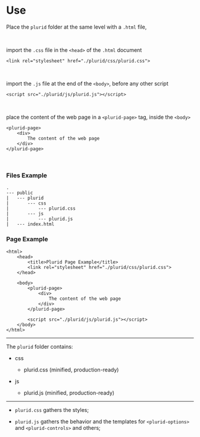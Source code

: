 <link rel="stylesheet" type="text/css" href="style.css">

# Use

Place the `plurid` folder at the same level with a `.html` file,

<br>

import the `.css` file in the `<head>` of the `.html` document

    <link rel="stylesheet" href="./plurid/css/plurid.css">

<br>

import the `.js` file at the end of the `<body>`, before any other script

    <script src="./plurid/js/plurid.js"></script>

<br>

place the content of the web page in a `<plurid-page>` tag, inside the `<body>`

    <plurid-page>
        <div>
            The content of the web page
        </div>
    </plurid-page>

<br>


### Files Example

    .
    --- public
    |   --- plurid
    |       --- css
    |           --- plurid.css
    |       --- js
    |           --- plurid.js
    |   --- index.html


### Page Example

    <html>
        <head>
            <title>Plurid Page Example</title>
            <link rel="stylesheet" href="./plurid/css/plurid.css">
        </head>

        <body>
            <plurid-page>
                <div>
                    The content of the web page
                </div>
            </plurid-page>

            <script src="./plurid/js/plurid.js"></script>
        </body>
    </html>

---


The `plurid` folder contains:
+ css
    + plurid.css (minified, production-ready)


+ js
    + plurid.js (minified, production-ready)


---


+ `plurid.css` gathers the styles;

+ `plurid.js` gathers the behavior and the templates for `<plurid-options>` and `<plurid-controls>` and others;
